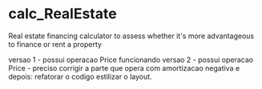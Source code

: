 # calc_RealEstate
Real estate financing calculator to assess whether it's more advantageous to finance or rent a property

versao 1 - possui operacao Price funcionando
versao 2 - possui operacao Price - preciso corrigir a parte que opera com amortizacao negativa
 e depois:
  refatorar o codigo
  estilizar o layout.
